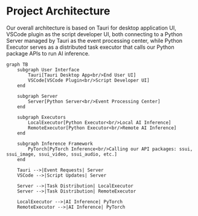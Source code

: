 Project Architecture
=================

Our overall architecture is based on Tauri for desktop application UI, VSCode plugin as the script developer UI, both connecting to a Python Server managed by Tauri as the event processing center, while Python Executor serves as a distributed task executor that calls our Python package APIs to run AI inference.

```mermaid
graph TB
    subgraph User Interface
        Tauri[Tauri Desktop App<br/>End User UI]
        VSCode[VSCode Plugin<br/>Script Developer UI]
    end
    
    subgraph Server
        Server[Python Server<br/>Event Processing Center]
    end
    
    subgraph Executors
        LocalExecutor[Python Executor<br/>Local AI Inference]
        RemoteExecutor[Python Executor<br/>Remote AI Inference]
    end

    subgraph Inference Framework
        PyTorch[PyTorch Inference<br/>Calling our API packages: ssui, ssui_image, ssui_video, ssui_audio, etc.]
    end
    
    Tauri -->|Event Requests| Server
    VSCode -->|Script Updates| Server
    
    Server -->|Task Distribution| LocalExecutor
    Server -->|Task Distribution| RemoteExecutor
    
    LocalExecutor -->|AI Inference| PyTorch
    RemoteExecutor -->|AI Inference| PyTorch
``` 